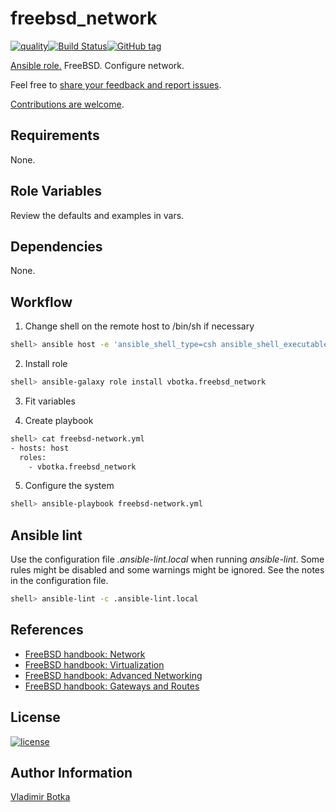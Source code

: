 # freebsd_network

[![quality](https://img.shields.io/ansible/quality/27910)](https://galaxy.ansible.com/vbotka/freebsd_network)[![Build Status](https://app.travis-ci.com/vbotka/ansible-freebsd-network.svg?branch=master)](https://app.travis-ci.com/vbotka/ansible-freebsd-network)[![GitHub tag](https://img.shields.io/github/v/tag/vbotka/ansible-freebsd-network)](https://github.com/vbotka/ansible-freebsd-network/tags)

[Ansible role.](https://galaxy.ansible.com/vbotka/freebsd_network/) FreeBSD. Configure network.

Feel free to [share your feedback and report issues](https://github.com/vbotka/ansible-freebsd-network/issues).

[Contributions are welcome](https://github.com/firstcontributions/first-contributions).


## Requirements

None.


## Role Variables

Review the defaults and examples in vars.


## Dependencies

None.


## Workflow

1) Change shell on the remote host to /bin/sh if necessary

```bash
shell> ansible host -e 'ansible_shell_type=csh ansible_shell_executable=/bin/csh' -a 'sudo pw usermod user -s /bin/sh'
```

2) Install role

```bash
shell> ansible-galaxy role install vbotka.freebsd_network
```

3) Fit variables


4) Create playbook

```bash
shell> cat freebsd-network.yml
- hosts: host
  roles:
    - vbotka.freebsd_network
```

5) Configure the system

```bash
shell> ansible-playbook freebsd-network.yml
```

## Ansible lint

Use the configuration file *.ansible-lint.local* when running
*ansible-lint*. Some rules might be disabled and some warnings might
be ignored. See the notes in the configuration file.

```bash
shell> ansible-lint -c .ansible-lint.local
```


## References

- [FreeBSD handbook: Network](https://docs.freebsd.org/en/books/handbook/network/)
- [FreeBSD handbook: Virtualization](https://docs.freebsd.org/en/books/handbook/virtualization/)
- [FreeBSD handbook: Advanced Networking](https://docs.freebsd.org/en/books/handbook/advanced-networking/index.html)
- [FreeBSD handbook: Gateways and Routes](https://docs.freebsd.org/en/books/handbook/advanced-networking/#network-routing)


## License

[![license](https://img.shields.io/badge/license-BSD-red.svg)](https://www.freebsd.org/doc/en/articles/bsdl-gpl/article.html)


## Author Information

[Vladimir Botka](https://botka.info)
